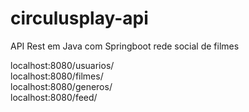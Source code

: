 # circulusplay-api
API Rest em Java com Springboot rede social de filmes

localhost:8080/usuarios/ <br>
localhost:8080/filmes/ <br>
localhost:8080/generos/ <br>
localhost:8080/feed/ <br>
